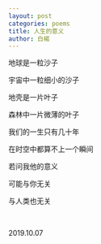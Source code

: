 ```yaml
---
layout: post
categories: poems
title: 人生的意义
author: 白楊
---
```


地球是一粒沙子

宇宙中一粒细小的沙子

地壳是一片叶子

森林中一片微薄的叶子

我们的一生只有几十年

在时空中都算不上一个瞬间

若问我他的意义

可能与你无关

与人类也无关

&nbsp;

2019.10.07
